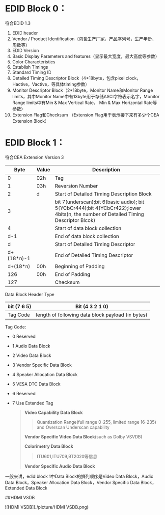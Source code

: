 # EDID Block 0：

符合EDID 1.3

1. EDID header
2. Vendor / Product Identification（包含生产厂家，产品序列号，生产年份，周数等）
3. EDID Version
4. Basic Display Parameters and features（显示最大宽度，最大高度等参数）
5. Color Characteristics
6. Establish Timings
7. Standard Timing ID
8. Detailed Timing Descriptor Block（4*18byte，包含pixel clock，Hactive，Vactive，等具体timing参数）
9. Monitor Descriptor Block（2*18byte，Monitor Name和Monitor Range limits，其中Monitor Name中有13byte用于存储ASCI字符表示名字，Monitor Range limits中有Min & Max Vertical Rate， Min & Max Horizontal Rate等参数）
10. Extension Flag和Checksum （Extension Flag用于表示接下来有多少个CEA Extension Block）



# EDID Block 1：

符合CEA Extension Version 3

| Byte       | Value | Description                                                  |
| ---------- | ----- | ------------------------------------------------------------ |
| 0          | 02h   | Tag                                                          |
| 1          | 03h   | Reversion Number                                             |
| 2          | d     | Start of Detailed Timing Description Block                   |
| 3          |       | bit 7(underscan);bit 6(basic audio); bit 5(YCbCr444);bit 4(YCbCr422);lower 4bits(n, the number of Detailed Timing Descriptor Blcok) |
| 4          |       | Start of data block collection                               |
| d-1        |       | End of data block collection                                 |
| d          |       | Start of Detailed Timing Descriptor                          |
| d+(18*n)-1 |       | End of Detailed Timing Descriptor                            |
| d+(18*n)   | 00h   | Beginning of Padding                                         |
| 126        | 00h   | End of Padding                                               |
| 127        |       | Checksum                                                     |



Data Block Header Type

| bit (7 6 5) | Bit (4 3 2 1 0)                                   |
| ----------- | ------------------------------------------------- |
| Tag Code    | length of following data block payload (in bytes) |

Tag Code:

* 0 Reserved

* 1 Audio Data Block

* 2 Video Data Block

* 3 Vendor Specific Data Block

* 4 Speaker Allocation Data Block

* 5 VESA DTC Data Block

* 6 Reserved

* 7 Use Extended Tag 

  > **Video Capability Data Block**
  >
  > > Quantization Range(full range 0-255, limited range 16-235) and Overscan Underscan capability
  >
  > **Vendor Specific Video Data Block**(such as Dolby VSVDB)
  >
  > **Colorimetry Data Block**
  >
  > > ITU601,ITU709,BT2020等信息
  >
  > **Vendor Specific Audio Data Block**



一般来讲，edid block 1中Data Block的排列顺序是Video Data Block，Audio Data Block，Speaker Allocation Data Block，Vendor Specific Data Block，Extended Data Block





##HDMI VSDB

![HDMI VSDB](./picture/HDMI VSDB.png)